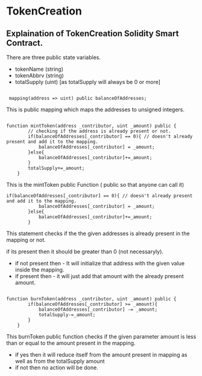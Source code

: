 # TokenCreation

## Explaination of TokenCreation Solidity Smart Contract.

There are three public state variables.

- tokenName (string)
- tokenAbbrv (string)
- totalSupply (uint) [as totalSupply will always be 0 or more]

```Solidity

 mapping(address => uint) public balanceOfAddresses;

```

This is public mapping which maps the addresses to unsigned integers.

```Solidity

function mintToken(address _contributor, uint _amount) public {
        // checking if the address is already present or not.
        if(balanceOfAddresses[_contributor] == 0){ // doesn't already present and add it to the mapping.
            balanceOfAddresses[_contributor] = _amount;
        }else{
            balanceOfAddresses[_contributor]+=_amount;
        }
        totalSupply+=_amount;
    }

```

This is the mintToken public Function ( public so that anyone can call it)

```Solidity
if(balanceOfAddresses[_contributor] == 0){ // doesn't already present and add it to the mapping.
            balanceOfAddresses[_contributor] = _amount;
        }else{
            balanceOfAddresses[_contributor]+=_amount;
        }
```

This statement checks if the the given addresses is already present in the mapping or not.

if its present then it should be greater than 0 (not necessaryly).

- if not present then - It will initialize that address with the given value inside the mapping.
- if present then - it will just add that amount with the already present amount.

```Solidity

function burnToken(address _contributor, uint _amount) public {
        if(balanceOfAddresses[_contributor] >= _amount){
            balanceOfAddresses[_contributor] -= _amount;
            totalSupply-=_amount;
        }
    }

```

This burnToken public function checks if the given parameter amount is less than or equal to the amount present in the mapping.

- if yes then it will reduce itself from the amount present in mapping as well as from the totalSupply amount
- if not then no action will be done.
